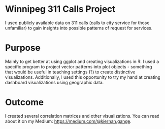 # Winnipeg 311 Calls Project
I used publicly available data on 311 calls (calls to city service for those unfamiliar) to gain insights into possible patterns of request for services.

# Purpose
Mainly to get better at using ggplot and creating visualizations in R. I used a specific program to project vector patterns into plot objects - something that would be useful in teaching settings (?) to create distinctive visualizations. Additionally, I used this opportunity to try my hand at creating dashboard visualizations using geographic data.

# Outcome
I created several correlation matrices and other visualizations. You can read about it on my Medium: https://medium.com/@kiernan.gange.
